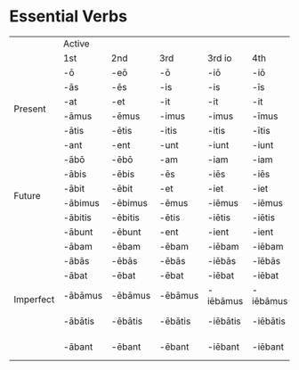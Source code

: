 # Essential Verbs

<table>
  <tbody>
    <tr>
      <td></td>
      <td colspan="5">
        Active
      </td>
      <td colspan="5">
        Passive
      </td>
    </tr>
    <tr>
      <td></td>
      <td>1st</td>
      <td>2nd</td>
      <td>3rd</td>
      <td>3rd io</td>
      <td>4th</td>
      <td>1st</td>
      <td>2nd</td>
      <td>3rd</td>
      <td>3rd io</td>
      <td>4th</td>
    </tr>
    <tr>
      <td rowspan="6">Present</td>
      <td>-ō</td>
      <td>-eō</td>
      <td>-ō</td>
      <td>-iō</td>
      <td>-iō</td>
      <td>-or</td>
      <td>-eor</td>
      <td>-or</td>
      <td>-ior</td>
      <td>-ior</td>
    </tr>
    <tr>
      <td>-ās</td>
      <td>-ēs</td>
      <td>-is</td>
      <td>-is</td>
      <td>-īs</td>
      <td>-āris</td>
      <td>-ēris</td>
      <td>-eris</td>
      <td>-eris</td>
      <td>-īris</td>
    </tr>
    <tr>
      <td>-at</td>
      <td>-et</td>
      <td>-it</td>
      <td>-it</td>
      <td>-it</td>
      <td>-ātur</td>
      <td>-ētur</td>
      <td>-itur</td>
      <td>-itur</td>
      <td>-ītur</td>
    </tr>
    <tr>
      <td>-āmus</td>
      <td>-ēmus</td>
      <td>-imus</td>
      <td>-imus</td>
      <td>-īmus</td>
      <td>-āmur</td>
      <td>-ēmur</td>
      <td>-imur</td>
      <td>-imur</td>
      <td>-īmur</td>
    </tr>
    <tr>
      <td>-ātis</td>
      <td>-ētis</td>
      <td>-itis</td>
      <td>-itis</td>
      <td>-ītis</td>
      <td>-āminī</td>
      <td>-ēminī</td>
      <td>-iminī</td>
      <td>-iminī</td>
      <td>-īminī</td>
    </tr>
    <tr>
      <td>-ant</td>
      <td>-ent</td>
      <td>-unt</td>
      <td>-iunt</td>
      <td>-iunt</td>
      <td>-antur</td>
      <td>-entur</td>
      <td>-untur</td>
      <td>-iuntur</td>
      <td>-iuntur</td>
    </tr>
    <tr>
      <td rowspan="6">Future</td>
      <td>-ābō</td>
      <td>-ēbō</td>
      <td>-am</td>
      <td>-iam</td>
      <td>-iam</td>
      <td>-ābor</td>
      <td>-ēbor</td>
      <td>-ar</td>
      <td>-iar</td>
      <td>-iar</td>
    </tr>
    <tr>
      <td>-ābis</td>
      <td>-ēbis</td>
      <td>-ēs</td>
      <td>-iēs</td>
      <td>-iēs</td>
      <td>-āberis</td>
      <td>-ēberis</td>
      <td>-ēris</td>
      <td>-iēris</td>
      <td>-iēris</td>
    </tr>
    <tr>
      <td>-ābit</td>
      <td>-ēbit</td>
      <td>-et</td>
      <td>-iet</td>
      <td>-iet</td>
      <td>-ābitur</td>
      <td>-ēbitur</td>
      <td>-ētur</td>
      <td>-iētur</td>
      <td>-iētur</td>
    </tr>
    <tr>
      <td>-ābimus</td>
      <td>-ēbimus</td>
      <td>-ēmus</td>
      <td>-iēmus</td>
      <td>-iēmus</td>
      <td>-ābimur</td>
      <td>-ēbimur</td>
      <td>-ēmur</td>
      <td>-iēmur</td>
      <td>-iēmur</td>
    </tr>
    <tr>
      <td>-ābitis</td>
      <td>-ēbitis</td>
      <td>-ētis</td>
      <td>-iētis</td>
      <td>-iētis</td>
      <td>-ābiminī</td>
      <td>-ēbiminī</td>
      <td>-ēminī</td>
      <td>-iēminī</td>
      <td>-iēminī</td>
    </tr>
    <tr>
      <td>-ābunt</td>
      <td>-ēbunt</td>
      <td>-ent</td>
      <td>-ient</td>
      <td>-ient</td>
      <td>-ābuntur</td>
      <td>-ēbuntur</td>
      <td>-entur</td>
      <td>-ientur</td>
      <td>-ientur</td>
    </tr>
    <tr>
      <td rowspan="6">Imperfect</td>
      <td>-ābam</td>
      <td>-ēbam</td>
      <td>-ēbam</td>
      <td>-iēbam</td>
      <td>-iēbam</td>
      <td>-ābar</td>
      <td>-ēbar</td>
      <td>-ēbar</td>
      <td>-iēbar</td>
      <td>-iēbar</td>
    </tr>
    <tr>
      <td>-ābās</td>
      <td>-ēbās</td>
      <td>-ēbās</td>
      <td>-iēbās</td>
      <td>-īēbās</td>
      <td>-ābāris</td>
      <td>-ēbāris</td>
      <td>-ēbāris</td>
      <td>-iēbāris</td>
      <td>-īēbāris</td>
    </tr>
    <tr>
      <td>-ābat</td>
      <td>-ēbat</td>
      <td>-ēbat</td>
      <td>-iēbat</td>
      <td>-iēbat</td>
      <td>-ābātur</td>
      <td>-ēbātur</td>
      <td>-ēbātur</td>
      <td>-iēbātur</td>
      <td>-īēbātur</td>
    </tr>
    <tr>
      <td>-ābāmus</td>
      <td>-ēbāmus</td>
      <td>-ēbāmus</td>
      <td>-iēbāmus</td>
      <td>-iēbāmus</td>
      <td>-ābāmur</td>
      <td>-ēbāmur</td>
      <td>-ēbāmur</td>
      <td>-iēbāmur</td>
      <td>-īēbāmur</td>
    </tr>
    <tr>
      <td>-ābātis</td>
      <td>-ēbātis</td>
      <td>-ēbātis</td>
      <td>-iēbātis</td>
      <td>-iēbātis</td>
      <td>-ābāminī</td>
      <td>-ēbāminī</td>
      <td>-ēbāminī</td>
      <td>-iēbāminī</td>
      <td>-īēbāminī</td>
    </tr>
    <tr>
      <td>-ābant</td>
      <td>-ēbant</td>
      <td>-ēbant</td>
      <td>-iēbant</td>
      <td>-iēbant</td>
      <td>-ābantur</td>
      <td>-ēbantur</td>
      <td>-ēbantur</td>
      <td>-iēbantur</td>
      <td>-iēbantur</td>
    </tr>
  </tbody>
</table>